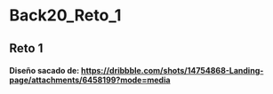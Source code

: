 # Back20_Reto_1
## Reto 1
#### Diseño sacado de: https://dribbble.com/shots/14754868-Landing-page/attachments/6458199?mode=media

